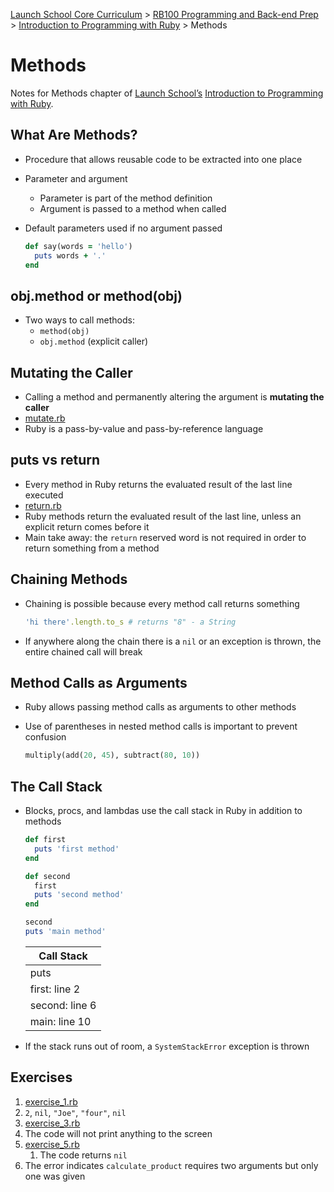 [Launch School Core Curriculum][readme] >
[RB100 Programming and Back-end Prep][rb100-notes] >
[Introduction to Programming with Ruby][ruby-intro-notes] >
Methods

# Methods

Notes for Methods chapter of [Launch School’s][launch-school] [Introduction to Programming with Ruby][ruby-intro-book].

## What Are Methods?

- Procedure that allows reusable code to be extracted into one place
- Parameter and argument
  - Parameter is part of the method definition
  - Argument is passed to a method when called
- Default parameters used if no argument passed

  ```ruby
  def say(words = 'hello')
    puts words + '.'
  end
  ```

## obj.method or method(obj)

- Two ways to call methods:
  - `method(obj)`
  - `obj.method` (explicit caller)

## Mutating the Caller

- Calling a method and permanently altering the argument is **mutating the caller**
- [mutate.rb](mutate.rb)
- Ruby is a pass-by-value and pass-by-reference language

## puts vs return

- Every method in Ruby returns the evaluated result of the last line executed
- [return.rb](return.rb)
- Ruby methods return the evaluated result of the last line, unless an explicit return comes before it
- Main take away: the `return` reserved word is not required in order to return something from a method

## Chaining Methods

- Chaining is possible because every method call returns something

  ```ruby
  'hi there'.length.to_s # returns "8" - a String
  ```

- If anywhere along the chain there is a `nil` or an exception is thrown, the entire chained call will break

## Method Calls as Arguments

- Ruby allows passing method calls as arguments to other methods
- Use of parentheses in nested method calls is important to prevent confusion

  ```ruby
  multiply(add(20, 45), subtract(80, 10))
  ```

## The Call Stack

- Blocks, procs, and lambdas use the call stack in Ruby in addition to methods

  ```ruby
  def first
    puts 'first method'
  end

  def second
    first
    puts 'second method'
  end

  second
  puts 'main method'
  ```

  | Call Stack     |
  | -------------- |
  | puts           |
  | first: line 2  |
  | second: line 6 |
  | main: line 10  |

- If the stack runs out of room, a `SystemStackError` exception is thrown

## Exercises

1. [exercise_1.rb](exercise_1.rb)
2. `2`, `nil`, `"Joe"`, `"four"`, `nil`
3. [exercise_3.rb](exercise_3.rb)
4. The code will not print anything to the screen
5. [exercise_5.rb](exercise_5.rb)
   1. The code returns `nil`
6. The error indicates `calculate_product` requires two arguments but only one was given

[rb100-notes]: /rb100/rb100-notes.md
[readme]: /README.md
[ruby-intro-notes]: /rb100/introduction_to_programming_with_ruby/introduction-to-programming-with-ruby-notes.md
[launch-school]: https://launchschool.com
[ruby-intro-book]: https://launchschool.com/books/ruby
